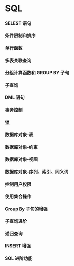 # SQL

#### SELEST 语句

#### 条件限制和排序

#### 单行函数

#### 多表关联查询

#### 分组计算函数和 GROUP BY 子句

#### 子查询

#### DML 语句

#### 事务控制

#### 锁

#### 数据库对象-表

#### 数据库对象-约束

#### 数据库对象-视图

#### 数据库对象-序列、索引、同义词

#### 控制用户权限

#### 使用集合操作

#### Group By 子句的增强

#### 子查询进阶

#### 递归查询

#### INSERT 增强

#### SQL 进阶功能